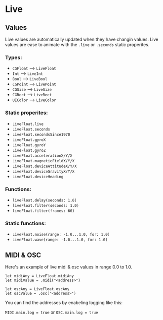 # Live

## Values

Live values are automatically updated when they have changin values.
Live values are ease to animate with the `.live` or `.seconds` static properites.

### Types:
- `CGFloat` --> `LiveFloat`
- `Int` --> `LiveInt`
- `Bool` --> `LiveBool`
- `CGPoint` --> `LivePoint`
- `CGSize` --> `LiveSize`
- `CGRect` --> `LiveRect`
- `UIColor` --> `LiveColor`

### Static properites:
- `LiveFloat.live`
- `LiveFloat.seconds`
- `LiveFloat.secondsSince1970`
- `LiveFloat.gyroX`
- `LiveFloat.gyroY`
- `LiveFloat.gyroZ`
- `LiveFloat.accelerationX/Y/X`
- `LiveFloat.magneticFieldX/Y/X`
- `LiveFloat.deviceAttitudeX/Y/X`
- `LiveFloat.deviceGravityX/Y/X`
- `LiveFloat.deviceHeading`

### Functions:
- `liveFloat.delay(seconds: 1.0)`
- `liveFloat.filter(seconds: 1.0)`
- `liveFloat.filter(frames: 60)`

### Static functions:
- `LiveFloat.noise(range: -1.0...1.0, for: 1.0)`
- `LiveFloat.wave(range: -1.0...1.0, for: 1.0)`


## MIDI & OSC

Here's an example of live midi & osc values in range 0.0 to 1.0.

```
let midiAny = LiveFloat.midiAny
let midiValue = .midi("<address>")

let oscAny = LiveFloat.oscAny
let oscValue = .osc("<address>")
```

You can find the addresses by enabeling logging like this:

`MIDI.main.log = true` or `OSC.main.log = true`
